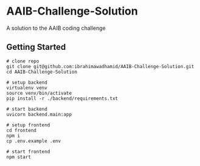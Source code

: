 # AAIB-Challenge-Solution
A solution to the AAIB coding challenge


## Getting Started


```
# clone repo
git clone git@github.com:ibrahimawadhamid/AAIB-Challenge-Solution.git
cd AAIB-Challenge-Solution

# setup backend
virtualenv venv
source venv/bin/activate
pip install -r ./backend/requirements.txt

# start backend
uvicorn backend.main:app

# setup frontend
cd frontend
npm i
cp .env.example .env

# start frontend
npm start
```